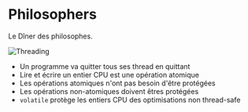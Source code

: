 # Philosophers 

Le Dîner des philosophes.

![Threading](https://upload.wikimedia.org/wikipedia/commons/7/78/4-philosophers.gif?20080713171847 "Schema")

- Un programme va quitter tous ses thread en quittant
- Lire et écrire un entier CPU est une opération atomique
- Les opérations atomiques n'ont pas besoin d'être protégées 
- Les opérations non-atomiques doivent êtres protégées
- ``volatile`` protège les entiers CPU des optimisations non thread-safe


